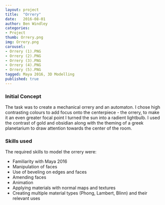 ```yaml
---
layout: project
title:  "Orrery"
date:   2016-08-01
author: Ben Windley
categories:
- Project
thumb: Orrery.png
img: Orrery.png
carousel:
- Orrery (1).PNG
- Orrery (2).PNG
- Orrery (3).PNG
- Orrery (4).PNG
- Orrery (5).PNG
tagged: Maya 2016, 3D Modelling
published: true
---
```


### Initial Concept

The task was to create a mechanical orrery and an automaton. I chose high contrasting colours to add focus onto the centerpiece - the orrery, to make it an even greater focal point I turned the sun into a radient lightbulb. I used the contrast of gold and obsidian along with the theming of a greek planetarium to draw attention towards the center of the room. 

### Skills used

The required skills to model the orrery were:

- Familiarity with Maya 2016
- Manipulation of faces
- Use of beveling on edges and faces
- Amending faces
- Animation
- Applying materials with normal maps and textures
- Creating multiple material types (Phong, Lambert, Blinn) and their relevant uses